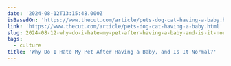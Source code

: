 ```yaml
---
date: '2024-08-12T13:15:48.000Z'
isBasedOn: 'https://www.thecut.com/article/pets-dog-cat-having-a-baby.html'
link: 'https://www.thecut.com/article/pets-dog-cat-having-a-baby.html'
slug: 2024-08-12-why-do-i-hate-my-pet-after-having-a-baby-and-is-it-normal
tags:
  - culture
title: 'Why Do I Hate My Pet After Having a Baby, and Is It Normal?'
---
```

 
